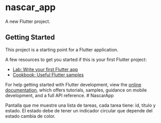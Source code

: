 # nascar_app

A new Flutter project.

## Getting Started

This project is a starting point for a Flutter application.

A few resources to get you started if this is your first Flutter project:

- [Lab: Write your first Flutter app](https://docs.flutter.dev/get-started/codelab)
- [Cookbook: Useful Flutter samples](https://docs.flutter.dev/cookbook)

For help getting started with Flutter development, view the
[online documentation](https://docs.flutter.dev/), which offers tutorials,
samples, guidance on mobile development, and a full API reference.
#   N a s c a r A p p 
 
 


Pantalla que me muestre una lista de tareas, cada tarea tiene: id, titulo y estado. El estado debe de tener un indicador circular que depende del estado cambia de color. 